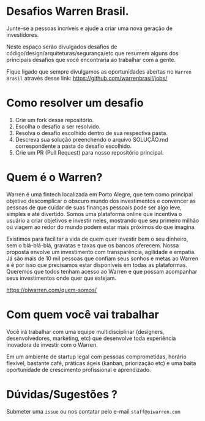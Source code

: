 # Desafios Warren Brasil.

Junte-se a pessoas incríveis e ajude a criar uma nova geração de investidores.

Neste espaço serão divulgados desafios de código/design/arquiteturas/segurança/etc que resumem alguns dos principais desafios que você encontraria ao trabalhar com a gente.

Fique ligado que sempre divulgamos as oportunidades abertas no `Warren Brasil` através desse link:
https://github.com/warrenbrasil/jobs/

# Como resolver um desafio

1. Crie um fork desse repositório.
2. Escolha o desafio a ser resolvido.
3. Resolva o desafio escolhido dentro de sua respectiva pasta.
4. Descreva sua solução preenchendo o arquivo SOLUÇÃO.md correspondente a pasta do desafio escolhido.
5. Crie um PR (Pull Request) para nosso repositório principal.


# Quem é o Warren?

Warren é uma fintech localizada em Porto Alegre, que tem como principal objetivo descomplicar o obscuro mundo dos investimentos e convencer as pessoas de que cuidar de suas finanças pessoais pode ser algo leve, simples e até divertido. Somos uma plataforma online que incentiva o usuário a criar objetivos e investir neles, mostrando que seu primeiro milhão ou viagem ao redor do mundo podem estar mais próximos do que imagina.

Existimos para facilitar a vida de quem quer investir bem o seu dinheiro, sem o blá-blá-blá, gravatas e taxas que os bancos oferecem. Nossa proposta envolve um investimento com transparência, agilidade e empatia. Já são mais de 10 mil pessoas que confiam seus sonhos e metas ao Warren e é por isso que precisamos estar disponíveis em todas as plataformas. Queremos que todos tenham acesso ao Warren e que possam acompanhar seus investimentos onde quer que estejam.

https://oiwarren.com/quem-somos/


# Com quem você vai trabalhar

Você irá trabalhar com uma equipe multidisciplinar (designers, desenvolvedores, marketing, etc) que desenvolve toda experiência inovadora de investir com o Warren. 

Em um ambiente de startup legal com pessoas comprometidas, horário flexível, bastante café, práticas ágeis (kanban, priorização etc) e uma baita oportunidade de crescimento profissional e aprendizado.


# Dúvidas/Sugestões ?

Submeter uma `issue` ou nos contatar pelo e-mail `staff@oiwarren.com`
